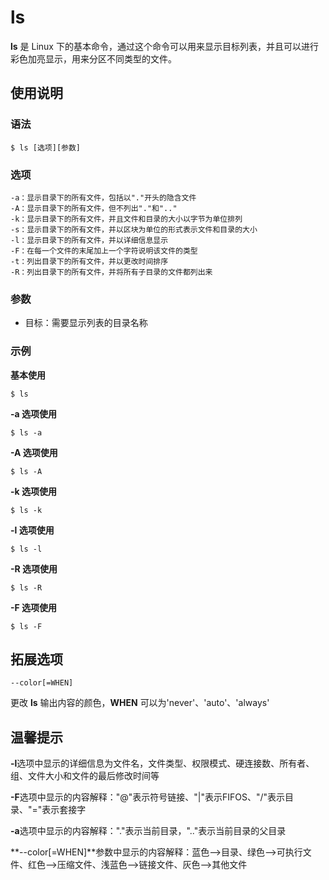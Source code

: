 # ls

**ls** 是 Linux 下的基本命令，通过这个命令可以用来显示目标列表，并且可以进行彩色加亮显示，用来分区不同类型的文件。

## 使用说明

### 语法

```
$ ls [选项][参数]
```

### 选项

```
-a：显示目录下的所有文件，包括以"."开头的隐含文件
-A：显示目录下的所有文件，但不列出"."和".."
-k：显示目录下的所有文件，并且文件和目录的大小以字节为单位排列
-s：显示目录下的所有文件，并以区块为单位的形式表示文件和目录的大小
-l：显示目录下的所有文件，并以详细信息显示
-F：在每一个文件的末尾加上一个字符说明该文件的类型
-t：列出目录下的所有文件，并以更改时间排序
-R：列出目录下的所有文件，并将所有子目录的文件都列出来
```

### 参数

* 目标：需要显示列表的目录名称

### 示例

**基本使用**

```
$ ls
```

**-a 选项使用**

```
$ ls -a
```

**-A 选项使用**

```
$ ls -A
```

**-k 选项使用**

```
$ ls -k
```

**-l 选项使用**

```
$ ls -l
```

**-R 选项使用**

```
$ ls -R
```

**-F 选项使用**

```
$ ls -F
```

## 拓展选项

```
--color[=WHEN]
```

更改 **ls** 输出内容的颜色，**WHEN** 可以为'never'、'auto'、'always'

## 温馨提示

**-l**选项中显示的详细信息为文件名，文件类型、权限模式、硬连接数、所有者、组、文件大小和文件的最后修改时间等

**-F**选项中显示的内容解释："@"表示符号链接、"|"表示FIFOS、"/"表示目录、"="表示套接字

**-a**选项中显示的内容解释："."表示当前目录，".."表示当前目录的父目录

**--color[=WHEN]**参数中显示的内容解释：蓝色-->目录、绿色-->可执行文件、红色-->压缩文件、浅蓝色-->链接文件、灰色-->其他文件